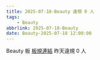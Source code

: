 ```yaml
---
title: 2025-07-18-Beauty 違規 0 人
tags:
    - Beauty
abbrlink: 2025-07-18-Beauty
date: Beauty-2025-07-18 12:00:00
---
```

Beauty 板 [板規連結](https://www.ptt.cc/bbs/Beauty/M.1630069980.A.84B.html)
昨天違規 0 人
